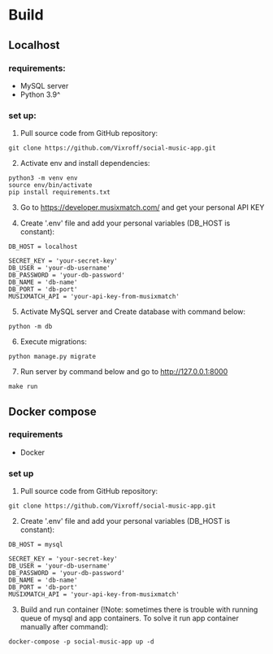 # Build #

## Localhost ##

### requirements: ###

- MySQL server
- Python 3.9^

### set up: ##
1) Pull source code from GitHub repository:
```
git clone https://github.com/Vixroff/social-music-app.git
```
2) Activate env and install dependencies:
```
python3 -m venv env
source env/bin/activate
pip install requirements.txt
```

3) Go to https://developer.musixmatch.com/ and get your personal API KEY

4) Create '.env' file and add your personal variables (DB_HOST is constant):
```
DB_HOST = localhost

SECRET_KEY = 'your-secret-key'
DB_USER = 'your-db-username'
DB_PASSWORD = 'your-db-password'
DB_NAME = 'db-name'
DB_PORT = 'db-port'
MUSIXMATCH_API = 'your-api-key-from-musixmatch'
```

5) Activate MySQL server and Create database with command below:
```
python -m db
```

6) Execute migrations:
```
python manage.py migrate
```

7) Run server by command below and go to http://127.0.0.1:8000
```
make run
```

## Docker compose ##

### requirements ###
- Docker

### set up ###
1) Pull source code from GitHub repository:
```
git clone https://github.com/Vixroff/social-music-app.git
```

2) Create '.env' file and add your personal variables (DB_HOST is constant):
```
DB_HOST = mysql

SECRET_KEY = 'your-secret-key'
DB_USER = 'your-db-username'
DB_PASSWORD = 'your-db-password'
DB_NAME = 'db-name'
DB_PORT = 'db-port'
MUSIXMATCH_API = 'your-api-key-from-musixmatch'
```

3) Build and run container (!Note: sometimes there is trouble with running queue of mysql and app containers. To solve it run app container manually after command):
```
docker-compose -p social-music-app up -d
```